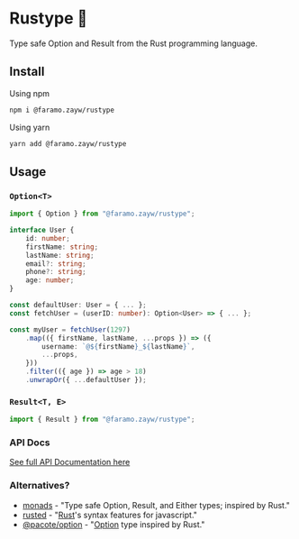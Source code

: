 # Rustype 🦀

Type safe Option and Result from the Rust programming language.

## Install

Using npm

```sh
npm i @faramo.zayw/rustype
```

Using yarn

```sh
yarn add @faramo.zayw/rustype
```

## Usage
### `Option<T>`
```ts
import { Option } from "@faramo.zayw/rustype";

interface User {
	id: number;
	firstName: string;
	lastName: string;
	email?: string;
	phone?: string;
	age: number;
}

const defaultUser: User = { ... };
const fetchUser = (userID: number): Option<User> => { ... };

const myUser = fetchUser(1297)
	.map(({ firstName, lastName, ...props }) => ({
		username: `@${firstName}_${lastName}`,
		...props,
	}))
	.filter(({ age }) => age > 18)
	.unwrapOr({ ...defaultUser });
```

### `Result<T, E>`
```ts
import { Result } from "@faramo.zayw/rustype";


```

### API Docs
[See full API Documentation here](https://rustype.vercel.app/)

### Alternatives?
- [monads](https://github.com/hqoss/monads) - "Type safe Option, Result, and Either types; inspired by Rust."
- [rusted](https://github.com/pocka/rusted) - "[Rust](https://github.com/rust-lang/rust)'s syntax features for javascript."
- [@pacote/option](https://www.npmjs.com/package/@pacote/option) - "[Option](https://doc.rust-lang.org/std/option/enum.Option.html) type inspired by Rust."
